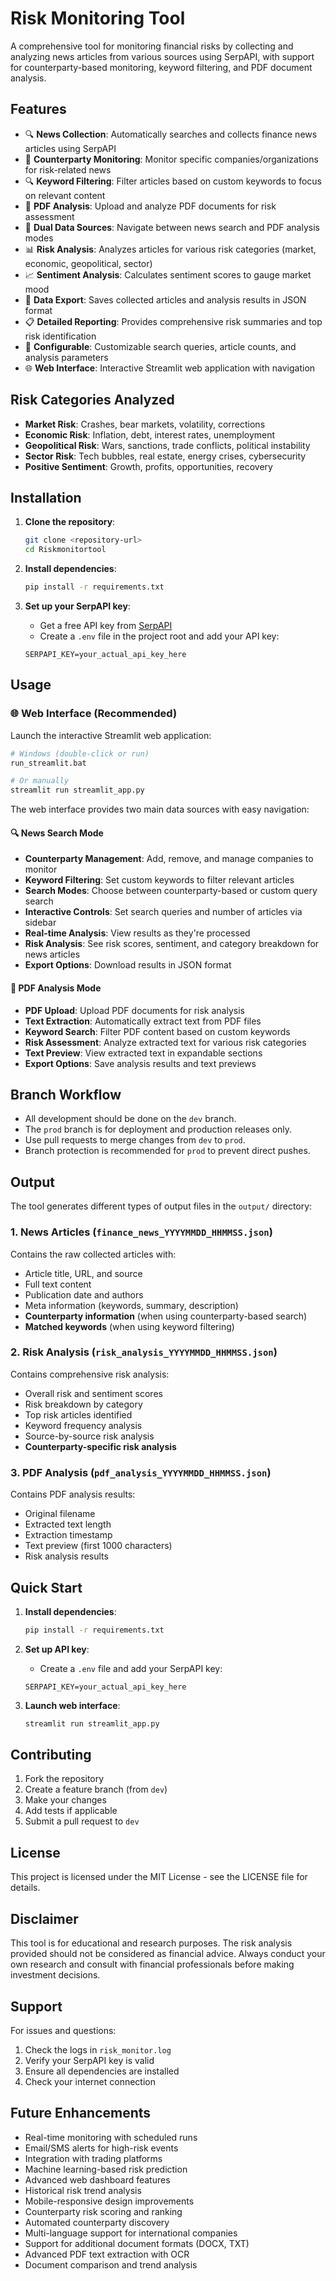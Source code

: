 # Risk Monitoring Tool

A comprehensive tool for monitoring financial risks by collecting and analyzing news articles from various sources using SerpAPI, with support for counterparty-based monitoring, keyword filtering, and PDF document analysis.

## Features

- 🔍 **News Collection**: Automatically searches and collects finance news articles using SerpAPI
- 🏢 **Counterparty Monitoring**: Monitor specific companies/organizations for risk-related news
- 🔍 **Keyword Filtering**: Filter articles based on custom keywords to focus on relevant content
- 📄 **PDF Analysis**: Upload and analyze PDF documents for risk assessment
- 🧭 **Dual Data Sources**: Navigate between news search and PDF analysis modes
- 📊 **Risk Analysis**: Analyzes articles for various risk categories (market, economic, geopolitical, sector)
- 📈 **Sentiment Analysis**: Calculates sentiment scores to gauge market mood
- 💾 **Data Export**: Saves collected articles and analysis results in JSON format
- 📋 **Detailed Reporting**: Provides comprehensive risk summaries and top risk identification
- 🔧 **Configurable**: Customizable search queries, article counts, and analysis parameters
- 🌐 **Web Interface**: Interactive Streamlit web application with navigation

## Risk Categories Analyzed

- **Market Risk**: Crashes, bear markets, volatility, corrections
- **Economic Risk**: Inflation, debt, interest rates, unemployment
- **Geopolitical Risk**: Wars, sanctions, trade conflicts, political instability
- **Sector Risk**: Tech bubbles, real estate, energy crises, cybersecurity
- **Positive Sentiment**: Growth, profits, opportunities, recovery

## Installation

1. **Clone the repository**:
   ```bash
   git clone <repository-url>
   cd Riskmonitortool
   ```

2. **Install dependencies**:
   ```bash
   pip install -r requirements.txt
   ```

3. **Set up your SerpAPI key**:
   - Get a free API key from [SerpAPI](https://serpapi.com/)
   - Create a `.env` file in the project root and add your API key:
   ```
   SERPAPI_KEY=your_actual_api_key_here
   ```

## Usage

### 🌐 Web Interface (Recommended)

Launch the interactive Streamlit web application:

```bash
# Windows (double-click or run)
run_streamlit.bat

# Or manually
streamlit run streamlit_app.py
```

The web interface provides two main data sources with easy navigation:

#### 🔍 **News Search Mode**
- **Counterparty Management**: Add, remove, and manage companies to monitor
- **Keyword Filtering**: Set custom keywords to filter relevant articles
- **Search Modes**: Choose between counterparty-based or custom query search
- **Interactive Controls**: Set search queries and number of articles via sidebar
- **Real-time Analysis**: View results as they're processed
- **Risk Analysis**: See risk scores, sentiment, and category breakdown for news articles
- **Export Options**: Download results in JSON format

#### 📄 **PDF Analysis Mode**
- **PDF Upload**: Upload PDF documents for risk analysis
- **Text Extraction**: Automatically extract text from PDF files
- **Keyword Search**: Filter PDF content based on custom keywords
- **Risk Assessment**: Analyze extracted text for various risk categories
- **Text Preview**: View extracted text in expandable sections
- **Export Options**: Save analysis results and text previews

## Branch Workflow

- All development should be done on the `dev` branch.
- The `prod` branch is for deployment and production releases only.
- Use pull requests to merge changes from `dev` to `prod`.
- Branch protection is recommended for `prod` to prevent direct pushes.

## Output

The tool generates different types of output files in the `output/` directory:

### 1. News Articles (`finance_news_YYYYMMDD_HHMMSS.json`)
Contains the raw collected articles with:
- Article title, URL, and source
- Full text content
- Publication date and authors
- Meta information (keywords, summary, description)
- **Counterparty information** (when using counterparty-based search)
- **Matched keywords** (when using keyword filtering)

### 2. Risk Analysis (`risk_analysis_YYYYMMDD_HHMMSS.json`)
Contains comprehensive risk analysis:
- Overall risk and sentiment scores
- Risk breakdown by category
- Top risk articles identified
- Keyword frequency analysis
- Source-by-source risk analysis
- **Counterparty-specific risk analysis**

### 3. PDF Analysis (`pdf_analysis_YYYYMMDD_HHMMSS.json`)
Contains PDF analysis results:
- Original filename
- Extracted text length
- Extraction timestamp
- Text preview (first 1000 characters)
- Risk analysis results

## Quick Start

1. **Install dependencies**:
   ```bash
   pip install -r requirements.txt
   ```

2. **Set up API key**:
   - Create a `.env` file and add your SerpAPI key:
   ```
   SERPAPI_KEY=your_actual_api_key_here
   ```

3. **Launch web interface**:
   ```bash
   streamlit run streamlit_app.py
   ```

## Contributing

1. Fork the repository
2. Create a feature branch (from `dev`)
3. Make your changes
4. Add tests if applicable
5. Submit a pull request to `dev`

## License

This project is licensed under the MIT License - see the LICENSE file for details.

## Disclaimer

This tool is for educational and research purposes. The risk analysis provided should not be considered as financial advice. Always conduct your own research and consult with financial professionals before making investment decisions.

## Support

For issues and questions:
1. Check the logs in `risk_monitor.log`
2. Verify your SerpAPI key is valid
3. Ensure all dependencies are installed
4. Check your internet connection

## Future Enhancements

- Real-time monitoring with scheduled runs
- Email/SMS alerts for high-risk events
- Integration with trading platforms
- Machine learning-based risk prediction
- Advanced web dashboard features
- Historical risk trend analysis
- Mobile-responsive design improvements
- Counterparty risk scoring and ranking
- Automated counterparty discovery
- Multi-language support for international companies
- Support for additional document formats (DOCX, TXT)
- Advanced PDF text extraction with OCR
- Document comparison and trend analysis 